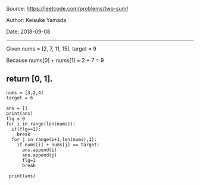 Source: https://leetcode.com/problems/two-sum/

Author: Keisuke Yamada

Date: 2018-09-08

----------------------------------------
Given nums = [2, 7, 11, 15], target = 9

Because nums[0] + nums[1] = 2 + 7 = 9

return [0, 1].
----------------------------------------

    nums = [3,2,4]
    target = 6
        
    ans = []
    print(ans)
    flg = 0
    for i in range(len(nums)):
      if(flg==1):
        break
      for j in range(i+1,len(nums),1):
        if nums[i] + nums[j] == target:
          ans.append(i)
          ans.append(j)
          flg=1
          break

     print(ans)
